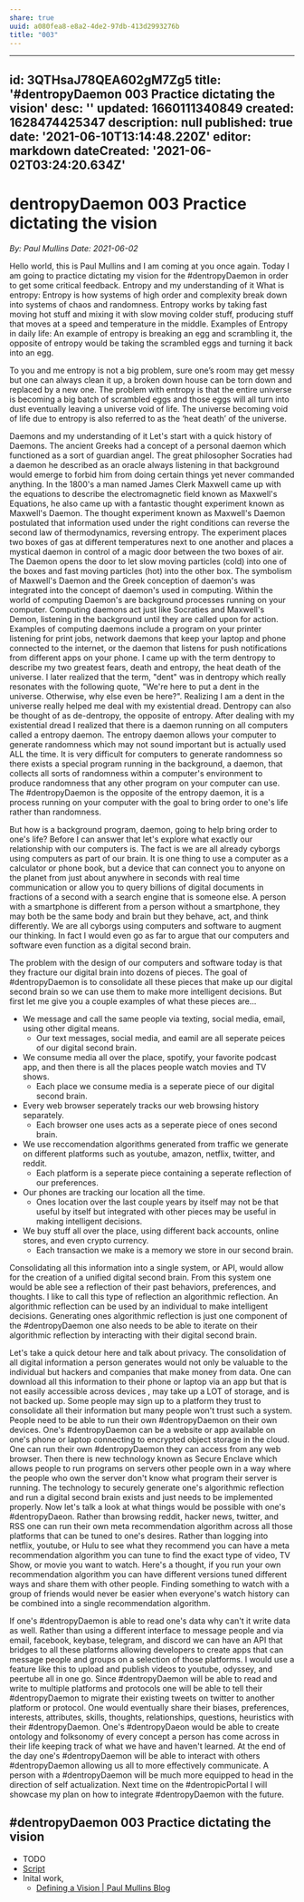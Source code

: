 ```yaml
---
share: true
uuid: a080fea8-e8a2-4de2-97db-413d2993276b
title: "003"
---
```

---
id: 3QTHsaJ78QEA602gM7Zg5
title: '#dentropyDaemon 003 Practice dictating the vision'
desc: ''
updated: 1660111340849
created: 1628474425347
description: null
published: true
date: '2021-06-10T13:14:48.220Z'
editor: markdown
dateCreated: '2021-06-02T03:24:20.634Z'
---

# dentropyDaemon 003 Practice dictating the vision

*By: Paul Mullins*
*Date: 2021-06-02*

Hello world, this is Paul Mullins and I am coming at you once again. Today I am going to practice dictating my vision for the #dentropyDaemon in order to get some critical feedback.
Entropy and my understanding of it 
What is entropy: Entropy is how systems of high order and complexity break down into systems of chaos and randomness. Entropy works by taking fast moving hot stuff and mixing it with slow moving colder stuff, producing stuff that moves at a speed and temperature in the middle.
Examples of Entropy in daily life: An example of entropy is breaking an egg and scrambling it, the opposite of entropy would be taking the scrambled eggs and turning it back into an egg. 

To you and me entropy is not a big problem, sure one’s room may get messy but one can always clean it up, a broken down house can be torn down and replaced by a new one. The problem with entropy is that the entire universe is becoming a big batch of scrambled eggs and those eggs will all turn into dust eventually leaving a universe void of life. The universe becoming void of life due to entropy is also referred to as the ‘heat death’ of the universe.

Daemons and my understanding of it
Let's start with a quick history of Daemons. The ancient Greeks had a concept of a personal daemon which functioned as a sort of guardian angel. The great philosopher Socraties had a daemon he described as an oracle always listening in that background would emerge to forbid him from doing certain things yet never commanded anything. In the 1800's a man named James Clerk Maxwell came up with the equations to describe the electromagnetic field known as Maxwell's Equations, he also came up with a fantastic thought experiment known as Maxwell's Daemon. The thought experiment known as Maxwell's Daemon postulated that information used under the right conditions can reverse the second law of thermodynamics, reversing entropy. The experiment places two boxes of gas at different temperatures next to one another and places a mystical daemon in control of a magic door between the two boxes of air. The Daemon opens the door to let slow moving particles (cold) into one of the boxes and fast moving particles (hot) into the other box. The symbolism of Maxwell's Daemon and the Greek conception of daemon's was integrated into the concept of daemon's used in computing. Within the world of computing Daemon's are background processes running on your computer. Computing daemons act just like Socraties and Maxwell's Demon, listening in the background until they are called upon for action. Examples of computing daemons include a program on your printer listening for print jobs, network daemons that keep your laptop and phone connected to the internet, or the daemon that listens for push notifications from different apps on your phone.
I came up with the term dentropy to describe my two greatest fears, death and entropy, the heat death of the universe. I later realized that the term, "dent" was in dentropy which really resonates with the following quote, "We're here to put a dent in the universe. Otherwise, why else even be here?". Realizing I am a dent in the universe really helped me deal with my existential dread. Dentropy can also be thought of as de-dentropy, the opposite of entropy. After dealing with my existential dread I realized that there is a daemon running on all computers called a entropy daemon. The entropy daemon allows your computer to generate randomness which may not sound important but is actually used ALL the time. It is very difficult for computers to generate randomness so there exists a special program running in the background, a daemon, that collects all sorts of randomness within a computer's environment to produce randomness that any other program on your computer can use. The #dentropyDaemon is the opposite of the entropy daemon, it is a process running on your computer with the goal to bring order to one's life rather than randomness.

But how is a background program, daemon, going to help bring order to one's life? Before I can answer that let's explore what exactly our relationship with our computers is. The fact is we are all already cyborgs using computers as part of our brain. It is one thing to use a computer as a calculator or phone book, but a device that can connect you to anyone on the planet from just about anywhere in seconds with real time communication or allow you to query billions of digital documents in fractions of a second with a search engine that is someone else. A person with a smartphone is different from a person without a smartphone, they may both be the same body and brain but they behave, act, and think differently. We are all cyborgs using computers and software to augment our thinking. In fact I would even go as far to argue that our computers and software even function as a digital second brain.

The problem with the design of our computers and software today is that they fracture our digital brain into dozens of pieces. The goal of #dentropyDaemon is to consolidate all these pieces that make up our digital second brain so we can use them to make more intelligent decisions. But first let me give you a couple examples of what these pieces are...


* We message and call the same people via texting, social media, email, using other digital means.
  * Our text messages, social media, and eamil are all seperate peices of our digital second brain.
* We consume media all over the place, spotify, your favorite podcast app, and then there is all the places people watch movies and TV shows.
  * Each place we consume media is a seperate piece of our digital second brain.
* Every web browser seperately tracks our web browsing history separately.
	* Each browser one uses acts as a seperate piece of ones second brain.
* We use reccomendation algorithms generated from traffic we generate on different platforms such as youtube, amazon, netflix, twitter, and reddit.
	* Each platform is a seperate piece containing a seperate reflection of our preferences.
* Our phones are tracking our location all the time. 
	* Ones location over the last couple years by itself may not be that useful by itself but integrated with other pieces may be useful in making intelligent decisions.
* We buy stuff all over the place, using different back accounts, online stores, and even crypto currency.
  * Each transaction we make is a memory we store in our second brain.

Consolidating all this information into a single system, or API, would allow for the creation of a unified digital second brain. From this system one would be able see a reflection of their past behaviors, preferences, and thoughts. I like to call this type of reflection an algorithmic reflection. An algorithmic reflection can be used by an individual to make intelligent decisions. Generating ones algorithmic reflection is just one component of the #dentropyDaemon one also needs to be able to iterate on their algorithmic reflection by interacting with their digital second brain.

Let's take a quick detour here and talk about privacy. The consolidation of all digital information a person generates would not only be valuable to the individual but hackers and companies that make money from data. One can download all this information to their phone or laptop via an app but that is not easily accessible across devices , may take up a LOT of storage, and is not backed up. Some people may sign up to a platform they trust to consolidate all their information but many people won't trust such a system. People need to be able to run their own #dentropyDaemon on their own devices. One's #dentropyDaemon can be a website or app available on one's phone or laptop connecting to encrypted object storage in the cloud. One can run their own #dentropyDaemon they can access from any web browser. Then there is new technology known as Secure Enclave which allows people to run programs on servers other people own in a way where the people who own the server don't know what program their server is running. The technology to securely generate one's algorithmic reflection and run a digital second brain exists and just needs to be implemented properly.
Now let's talk a look at what things would be possible with one's #dentropyDaeon. Rather than browsing reddit, hacker news, twitter, and RSS one can run their own meta recommendation algorithm across all those platforms that can be tuned to one's desires. Rather than logging into netflix, youtube, or Hulu to see what they recommend you can have a meta recommendation algorithm you can tune to find the exact type of video, TV Show, or movie you want to watch. Here's a thought, if you run your own recommendation algorithm you can have different versions tuned different ways and share them with other people. Finding something to watch with a group of friends would never be easier when everyone's watch history can be combined into a single recommendation algorithm.

If one's #dentropyDaemon is able to read one's data why can't it write data as well. Rather than using a different interface to message people and via email, facebook, keybase, telegram, and discord we can have an API that bridges to all these platforms allowing developers to create apps that can message people and groups on a selection of those platforms. I would use a feature like this to upload and publish videos to youtube, odyssey, and peertube all in one go. Since #dentropyDaemon will be able to read and write to multiple platforms and protocols one will be able to tell their #dentropyDaemon to migrate their existing tweets on twitter to another platform or protocol.
One would eventually share their biases, preferences, interests, attributes, skills, thoughts, relationships, questions, heuristics with their #dentropyDaemon. One's #dentropyDaeon would be able to create ontology and folksonomy of every concept a person has come across in their life keeping track of what we have and haven't learned. At the end of the day one's #dentropyDaemon will be able to interact with others #dentropyDaemon allowing us all to more effectively communicate.
A person with a #dentropyDaemon will be much more equipped to head in the direction of self actualization.
Next time on the #dentropicPortal I will showcase my plan on how to integrate #dentropyDaemon with the future.

## #dentropyDaemon 003 Practice dictating the vision

* TODO
* [Script](/undefined)
* Inital work,
	* [Defining a Vision | Paul Mullins Blog](https://blog.dentropy.xyz/technology/dataisim/Defining-A-Vision/)